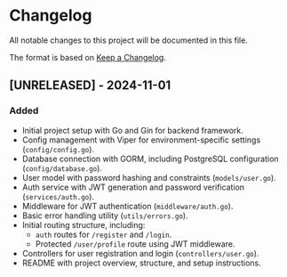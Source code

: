 # Changelog
All notable changes to this project will be documented in this file.

The format is based on [Keep a Changelog](https://keepachangelog.com/en/1.0.0/).

## [UNRELEASED] - 2024-11-01
### Added
- Initial project setup with Go and Gin for backend framework.
- Config management with Viper for environment-specific settings (`config/config.go`).
- Database connection with GORM, including PostgreSQL configuration (`config/database.go`).
- User model with password hashing and constraints (`models/user.go`).
- Auth service with JWT generation and password verification (`services/auth.go`).
- Middleware for JWT authentication (`middleware/auth.go`).
- Basic error handling utility (`utils/errors.go`).
- Initial routing structure, including:
    - `auth` routes for `/register` and `/login`.
    - Protected `/user/profile` route using JWT middleware.
- Controllers for user registration and login (`controllers/user.go`).
- README with project overview, structure, and setup instructions.
